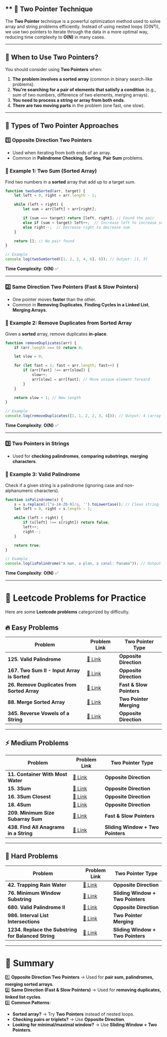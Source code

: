 
## ** 🚀 Two Pointer Technique 

The **Two Pointer** technique is a powerful optimization method used to solve array and string problems efficiently. Instead of using nested loops (O(N²)), we use two pointers to iterate through the data in a more optimal way, reducing time complexity to **O(N)** in many cases.

---

## **🔹 When to Use Two Pointers?**
You should consider using **Two Pointers** when:
1. **The problem involves a sorted array** (common in binary search-like problems).
2. **You're searching for a pair of elements that satisfy a condition** (e.g., sum of two numbers, difference of two elements, merging arrays).
3. **You need to process a string or array from both ends**.
4. **There are two moving parts** in the problem (one fast, one slow).

---

## **🔹 Types of Two Pointer Approaches**
### **1️⃣ Opposite Direction Two Pointers**
- Used when iterating from both ends of an array.
- Common in **Palindrome Checking**, **Sorting**, **Pair Sum** problems.

### **📌 Example 1: Two Sum (Sorted Array)**
Find two numbers in a **sorted** array that add up to a target sum.

```javascript
function twoSumSorted(arr, target) {
    let left = 0, right = arr.length - 1;

    while (left < right) {
        let sum = arr[left] + arr[right];

        if (sum === target) return [left, right]; // Found the pair
        else if (sum < target) left++;  // Increase left to increase sum
        else right--;  // Decrease right to decrease sum
    }

    return []; // No pair found
}

// Example
console.log(twoSumSorted([1, 2, 3, 4, 6], 6)); // Output: [1, 3]
```
**Time Complexity**: **O(N)** ✅  

---

### **2️⃣ Same Direction Two Pointers (Fast & Slow Pointers)**
- One pointer moves **faster** than the other.
- Common in **Removing Duplicates**, **Finding Cycles in a Linked List**, **Merging Arrays**.

### **📌 Example 2: Remove Duplicates from Sorted Array**
Given a **sorted** array, remove duplicates **in-place**.

```javascript
function removeDuplicates(arr) {
    if (arr.length === 0) return 0;

    let slow = 0;

    for (let fast = 1; fast < arr.length; fast++) {
        if (arr[fast] !== arr[slow]) {
            slow++;
            arr[slow] = arr[fast]; // Move unique element forward
        }
    }

    return slow + 1; // New length
}

// Example
console.log(removeDuplicates([1, 1, 2, 2, 3, 4])); // Output: 4 (array becomes [1, 2, 3, 4])
```
**Time Complexity**: **O(N)** ✅  

---

### **3️⃣ Two Pointers in Strings**
- Used for **checking palindromes**, **comparing substrings**, **merging characters**.

### **📌 Example 3: Valid Palindrome**
Check if a given string is a palindrome (ignoring case and non-alphanumeric characters).

```javascript
function isPalindrome(s) {
    s = s.replace(/[^a-zA-Z0-9]/g, '').toLowerCase(); // Clean string
    let left = 0, right = s.length - 1;

    while (left < right) {
        if (s[left] !== s[right]) return false;
        left++;
        right--;
    }

    return true;
}

// Example
console.log(isPalindrome("A man, a plan, a canal: Panama")); // Output: true
```
**Time Complexity**: **O(N)** ✅  

---

# **🔹 Leetcode Problems for Practice**
Here are some **Leetcode problems** categorized by difficulty.

## **🔥 Easy Problems**
| **Problem** | **Problem Link** | **Two Pointer Type** |
|-------------|-----------------|--------------------|
| **125. Valid Palindrome** | [🔗 Link](https://leetcode.com/problems/valid-palindrome/) | **Opposite Direction** |
| **167. Two Sum II - Input Array is Sorted** | [🔗 Link](https://leetcode.com/problems/two-sum-ii-input-array-is-sorted/) | **Opposite Direction** |
| **26. Remove Duplicates from Sorted Array** | [🔗 Link](https://leetcode.com/problems/remove-duplicates-from-sorted-array/) | **Fast & Slow Pointers** |
| **88. Merge Sorted Array** | [🔗 Link](https://leetcode.com/problems/merge-sorted-array/) | **Two Pointer Merging** |
| **345. Reverse Vowels of a String** | [🔗 Link](https://leetcode.com/problems/reverse-vowels-of-a-string/) | **Opposite Direction** |

---

## **⚡ Medium Problems**
| **Problem** | **Problem Link** | **Two Pointer Type** |
|-------------|-----------------|--------------------|
| **11. Container With Most Water** | [🔗 Link](https://leetcode.com/problems/container-with-most-water/) | **Opposite Direction** |
| **15. 3Sum** | [🔗 Link](https://leetcode.com/problems/3sum/) | **Opposite Direction** |
| **16. 3Sum Closest** | [🔗 Link](https://leetcode.com/problems/3sum-closest/) | **Opposite Direction** |
| **18. 4Sum** | [🔗 Link](https://leetcode.com/problems/4sum/) | **Opposite Direction** |
| **209. Minimum Size Subarray Sum** | [🔗 Link](https://leetcode.com/problems/minimum-size-subarray-sum/) | **Fast & Slow Pointers** |
| **438. Find All Anagrams in a String** | [🔗 Link](https://leetcode.com/problems/find-all-anagrams-in-a-string/) | **Sliding Window + Two Pointers** |

---

## **🚀 Hard Problems**
| **Problem** | **Problem Link** | **Two Pointer Type** |
|-------------|-----------------|--------------------|
| **42. Trapping Rain Water** | [🔗 Link](https://leetcode.com/problems/trapping-rain-water/) | **Opposite Direction** |
| **76. Minimum Window Substring** | [🔗 Link](https://leetcode.com/problems/minimum-window-substring/) | **Sliding Window + Two Pointers** |
| **680. Valid Palindrome II** | [🔗 Link](https://leetcode.com/problems/valid-palindrome-ii/) | **Opposite Direction** |
| **986. Interval List Intersections** | [🔗 Link](https://leetcode.com/problems/interval-list-intersections/) | **Two Pointer Merging** |
| **1234. Replace the Substring for Balanced String** | [🔗 Link](https://leetcode.com/problems/replace-the-substring-for-balanced-string/) | **Sliding Window + Two Pointers** |

---

# **🔹 Summary**
1️⃣ **Opposite Direction Two Pointers** → Used for **pair sum, palindromes, merging sorted arrays**.  
2️⃣ **Same Direction (Fast & Slow Pointers)** → Used for **removing duplicates, linked list cycles**.  
3️⃣ **Common Patterns**:
   - **Sorted array?** → Try **Two Pointers** instead of nested loops.  
   - **Checking pairs or triplets?** → Use **Opposite Direction**.  
   - **Looking for minimal/maximal window?** → Use **Sliding Window + Two Pointers**.  

